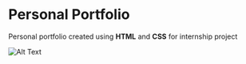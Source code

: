 # Personal Portfolio

Personal portfolio created using **HTML** and **CSS** for internship project

![Alt Text](mygif1.gif)
